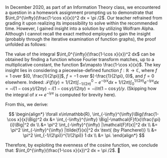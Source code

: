 In December 2020, as part of an Information Theory class, we encountered a question in a homework assignment prompting us to demonstrate that $\int_0^{\infty}(\frac{1-\cos x}{x})^2 dx = \pi /2$.
Our teacher refrained from grading it upon realizing its impossibility to solve within the recommended time. However, I gained insight into a solution by utilizing Wolfram Alpha. Although I cannot recall the exact method employed to gain the insight (probably through the iterative examination of function graphs), the proof unfolded as follows:

The value of the integral $\int_0^{\infty}(\frac{1-\cos x}{x})^2 dx$ can be obtained by finding a function whose Fourier transform matches, up to a multiplicative constant, the function $x\mapsto \frac{1-\cos x}{x}$. The key insight lies in considering a piecewise-defined function $f: \mathbb{R}\to\mathbb{C}$, where $f=1$ over  $(0, \frac{1}{2\pi}]$, $f=-1$ over $[-\frac{1}{2\pi}, 0)$, and $f=0$ elsewhere. Indeed:
$\mathcal{F}(f)(y)=1/(2\pi)\int_{-1/(2\pi)}^{0} -e^{-i y x}dx+1/(2\pi)\int_{0}^{1/(2\pi)} e^{-i y x}dx=-i(1-\cos y)/(2\pi y) -i(1-\cos y)/(2\pi y)=-i/\pi (1-\cos y)/y$. (Skipping how the integral of $x\mapsto e^{-i y x}$ is computed for brevity here).

From this, we derive:

$$
\begin{align*}
\forall x\in\mathbb{R}, \int_{-\infty}^{\infty}\Big(\frac{1-\cos x}{x}\Big)^2 dx &= \int_{-\infty}^{\infty} \Big|-\mathcal{F}f(x)\frac{\pi}{i}\Big|^2 dx \\
&= \pi^2 \int_{-\infty}^{\infty} |\mathcal{F}f(x)|^2 dx \\
&= \pi^2 \int_{-\infty}^{\infty} |\tilde{f}(x)|^2 dx \text{ (by Plancherel)} \\
&= \pi^2 \int_{-1/(2\pi)}^{1/(2\pi)} 1 dx \\
&= \pi.
\end{align*}
$$

Therefore, by exploiting the evenness of the cosine function, we conclude that: $\int_0^{\infty}(\frac{1-\cos x}{x})^2 dx = \pi /2$. 💪